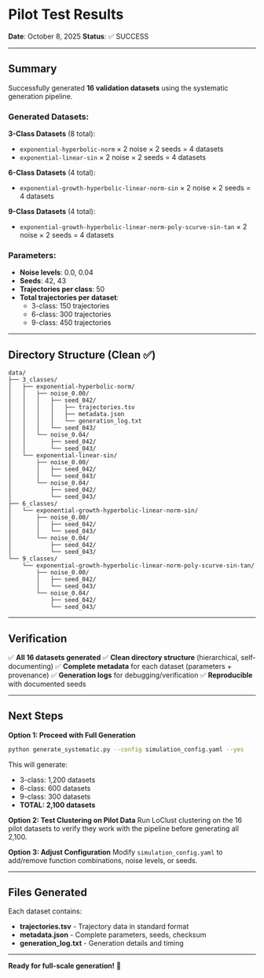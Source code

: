 # Pilot Test Results

**Date**: October 8, 2025
**Status**: ✅ SUCCESS

---

## Summary

Successfully generated **16 validation datasets** using the systematic generation pipeline.

### Generated Datasets:

**3-Class Datasets** (8 total):
- `exponential-hyperbolic-norm` × 2 noise × 2 seeds = 4 datasets
- `exponential-linear-sin` × 2 noise × 2 seeds = 4 datasets

**6-Class Datasets** (4 total):
- `exponential-growth-hyperbolic-linear-norm-sin` × 2 noise × 2 seeds = 4 datasets

**9-Class Datasets** (4 total):
- `exponential-growth-hyperbolic-linear-norm-poly-scurve-sin-tan` × 2 noise × 2 seeds = 4 datasets

### Parameters:
- **Noise levels**: 0.0, 0.04
- **Seeds**: 42, 43
- **Trajectories per class**: 50
- **Total trajectories per dataset**:
  - 3-class: 150 trajectories
  - 6-class: 300 trajectories
  - 9-class: 450 trajectories

---

## Directory Structure (Clean ✅)

```
data/
├── 3_classes/
│   ├── exponential-hyperbolic-norm/
│   │   ├── noise_0.00/
│   │   │   ├── seed_042/
│   │   │   │   ├── trajectories.tsv
│   │   │   │   ├── metadata.json
│   │   │   │   └── generation_log.txt
│   │   │   └── seed_043/
│   │   └── noise_0.04/
│   │       ├── seed_042/
│   │       └── seed_043/
│   └── exponential-linear-sin/
│       ├── noise_0.00/
│       │   ├── seed_042/
│       │   └── seed_043/
│       └── noise_0.04/
│           ├── seed_042/
│           └── seed_043/
├── 6_classes/
│   └── exponential-growth-hyperbolic-linear-norm-sin/
│       ├── noise_0.00/
│       │   ├── seed_042/
│       │   └── seed_043/
│       └── noise_0.04/
│           ├── seed_042/
│           └── seed_043/
└── 9_classes/
    └── exponential-growth-hyperbolic-linear-norm-poly-scurve-sin-tan/
        ├── noise_0.00/
        │   ├── seed_042/
        │   └── seed_043/
        └── noise_0.04/
            ├── seed_042/
            └── seed_043/
```

---

## Verification

✅ **All 16 datasets generated**
✅ **Clean directory structure** (hierarchical, self-documenting)
✅ **Complete metadata** for each dataset (parameters + provenance)
✅ **Generation logs** for debugging/verification
✅ **Reproducible** with documented seeds

---

## Next Steps

**Option 1: Proceed with Full Generation**
```bash
python generate_systematic.py --config simulation_config.yaml --yes
```
This will generate:
- 3-class: 1,200 datasets
- 6-class: 600 datasets
- 9-class: 300 datasets
- **TOTAL: 2,100 datasets**

**Option 2: Test Clustering on Pilot Data**
Run LoClust clustering on the 16 pilot datasets to verify they work with the pipeline before generating all 2,100.

**Option 3: Adjust Configuration**
Modify `simulation_config.yaml` to add/remove function combinations, noise levels, or seeds.

---

## Files Generated

Each dataset contains:
- **trajectories.tsv** - Trajectory data in standard format
- **metadata.json** - Complete parameters, seeds, checksum
- **generation_log.txt** - Generation details and timing

---

**Ready for full-scale generation!** 🚀

